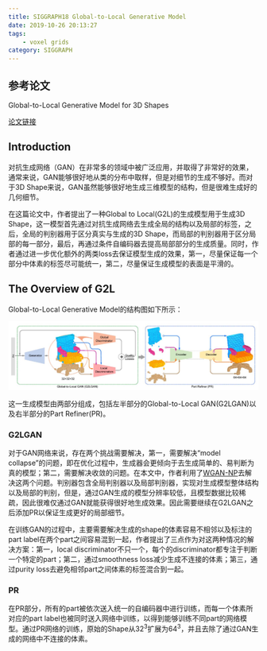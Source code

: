 ```yaml
---
title: SIGGRAPH18 Global-to-Local Generative Model
date: 2019-10-26 20:13:27
tags: 
    - voxel grids
category: SIGGRAPH
---
```


## 参考论文

Global-to-Local Generative Model for 3D Shapes

[论文链接](https://vcc.tech/file/upload_file/image/research/att201809231254/G2L.pdf)

<!--more-->

## Introduction

对抗生成网络（GAN）在非常多的领域中被广泛应用，并取得了非常好的效果，通常来说，GAN能够很好地从类的分布中取样，但是对细节的生成不够好。而对于3D Shape来说，GAN虽然能够很好地生成三维模型的结构，但是很难生成好的几何细节。

在这篇论文中，作者提出了一种Global to Local(G2L)的生成模型用于生成3D Shape，这一模型首先通过对抗生成网络去生成全局的结构以及局部的标签，之后，全局的判别器用于区分真实与生成的3D Shape，而局部的判别器用于区分局部的每一部分，最后，再通过条件自编码器去提高局部部分的生成质量。同时，作者通过进一步优化额外的两类loss去保证模型生成的效果，第一，尽量保证每一个部分中体素的标签尽可能统一，第二，尽量保证生成模型的表面是平滑的。

## The Overview of G2L

Global-to-Local Generative Model的结构图如下所示：

![G2L](/img/G2L.jpg)

这一生成模型由两部分组成，包括左半部分的Global-to-Local GAN(G2LGAN)以及右半部分的Part Refiner(PR)。

### G2LGAN

对于GAN网络来说，存在两个挑战需要解决，第一，需要解决“model collapse”的问题，即在优化过程中，生成器会更倾向于去生成简单的、易判断为真的模型；第二，需要解决收敛的问题。在本文中，作者利用了[WGAN-NP](https://arxiv.org/pdf/1704.00028.pdf)去解决这两个问题。判别器包含全局判别器以及局部判别器，实现对生成模型整体结构以及局部的判别，但是，通过GAN生成的模型分辨率较低，且模型数据比较稀疏，因此很难仅通过GAN就能获得很好地生成效果。因此需要继续在G2LGAN之后添加PR以保证生成更好的局部细节。

在训练GAN的过程中，主要需要解决生成的shape的体素容易不相邻以及标注的part label在两个part之间容易混到一起，作者提出了三点作为对这两种情况的解决方案：第一，local discriminator不只一个，每个的discriminator都专注于判断一个特定的part；第二，通过smoothness loss减少生成不连接的体素；第三，通过purity loss去避免相邻part之间体素的标签混合到一起。

### PR

在PR部分，所有的part被依次送入统一的自编码器中进行训练，而每一个体素所对应的part label也被同时送入网络中训练，以得到能够训练不同part的网络模型。通过PR网络的训练，原始的Shape从$32^3$扩展为$64^3$，并且去除了通过GAN生成的网络中不连接的体素。



